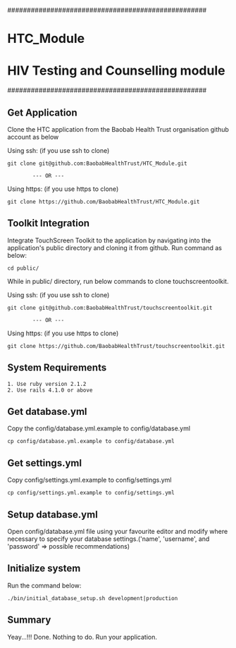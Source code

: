 ###################################################
# HTC_Module
# HIV Testing and Counselling module
###################################################

Get Application
--------------------
Clone the HTC application from the Baobab Health Trust organisation github account as below

Using ssh: (if you use ssh to clone)

    git clone git@github.com:BaobabHealthTrust/HTC_Module.git

            --- OR ---

Using https: (if you use https to clone)

    git clone https://github.com/BaobabHealthTrust/HTC_Module.git

Toolkit Integration
-------------------
Integrate TouchScreen Toolkit to the application by navigating into the application's public directory and cloning it from github.
Run command as below:

    cd public/

While in public/ directory, run below commands to clone touchscreentoolkit.

Using ssh: (if you use ssh to clone)

    git clone git@github.com:BaobabHealthTrust/touchscreentoolkit.git

            --- OR ---

Using https: (if you use https to clone)

    git clone https://github.com/BaobabHealthTrust/touchscreentoolkit.git

System Requirements
-------------------
    1. Use ruby version 2.1.2
    2. Use rails 4.1.0 or above

Get database.yml
------------------
Copy the config/database.yml.example to config/database.yml

    cp config/database.yml.example to config/database.yml

Get settings.yml
------------------
Copy config/settings.yml.example to config/settings.yml

    cp config/settings.yml.example to config/settings.yml

Setup database.yml
------------------
Open config/database.yml file using your favourite editor and modify where necessary to specify your database settings.('name', 'username', and 'password' => possible recommendations)

Initialize system
-----------------
Run the command below:

    ./bin/initial_database_setup.sh development|production

Summary
-------
Yeay...!!!
Done. Nothing to do.
Run your application.
